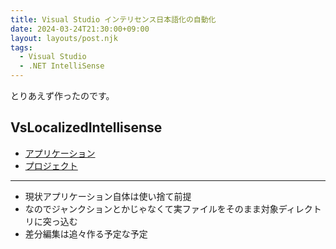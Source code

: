 ```yaml
---
title: Visual Studio インテリセンス日本語化の自動化
date: 2024-03-24T21:30:00+09:00
layout: layouts/post.njk
tags:
  - Visual Studio
  - .NET IntelliSense
---
```


とりあえず作ったのです。

## VsLocalizedIntellisense

* [アプリケーション](https://github.com/sk-0520/vs-localized-intellisense/releases)
* [プロジェクト](https://github.com/sk-0520/vs-localized-intellisense)

---

* 現状アプリケーション自体は使い捨て前提
* なのでジャンクションとかじゃなくて実ファイルをそのまま対象ディレクトリに突っ込む
* 差分編集は追々作る予定な予定




